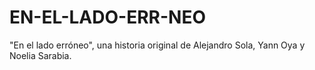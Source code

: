 # EN-EL-LADO-ERR-NEO
"En el lado erróneo", una historia original de Alejandro Sola, Yann Oya y Noelia Sarabia.
